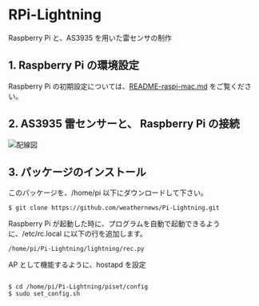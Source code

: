 # RPi-Lightning

Raspberry Pi と、AS3935 を用いた雷センサの制作

## 1. Raspberry Pi の環境設定

Raspberry Pi の初期設定については、[README-raspi-mac.md](https://github.com/weathernews/Pi-Lightning/blob/master/README-raspi-mac.md) をご覧ください。

## 2. AS3935 雷センサーと、 Raspberry Pi の接続

 ![配線図](https://github.com/weathernews/Pi-Lightning/blob/master/htdocs/img/wire.png)


## 3. パッケージのインストール

このパッケージを、/home/pi 以下にダウンロードして下さい。

    $ git clone https://github.com/weathernews/Pi-Lightning.git

Raspberry Pi が起動した時に、プログラムを自動で起動できるように、/etc/rc.local に以下の行を追加します。

    /home/pi/Pi-Lightning/lightning/rec.py

AP として機能するように、hostapd を設定

```

$ cd /home/pi/Pi-Lightning/piset/config
$ sudo set_config.sh

```
